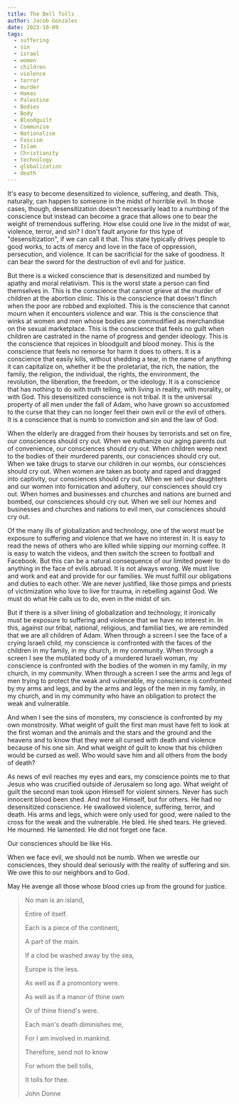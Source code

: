 ```yaml
---
title: The Bell Tolls
author: Jacob Gonzales
date: 2023-10-09
tags:
  - suffering
  - sin
  - israel
  - women
  - children
  - violence
  - terror
  - murder
  - Hamas
  - Palestine
  - Bodies
  - Body
  - Bloodguilt
  - Communism
  - Nationalism
  - Fascism
  - Islam
  - Christianity
  - technology
  - globalization
  - death
---
```

It's easy to become desensitized to violence, suffering, and death. This, naturally, can happen to someone in the midst of horrible evil. In those cases, though, desensitization doesn't necessarily lead to a numbing of the conscience but instead can become a grace that allows one to bear the weight of tremendous suffering. How else could one live in the midst of war, violence, terror, and sin? I don't fault anyone for this type of "desensitization", if we can call it that. This state typically drives people to good works, to acts of mercy and love in the face of oppression, persecution, and violence. It can be sacrificial for the sake of goodness. It can bear the sword for the destruction of evil and for justice. 

But there is a wicked conscience that is desensitized and numbed by apathy and moral relativism. This is the worst state a person can find themselves in. This is the conscience that cannot grieve at the murder of children at the abortion clinic. This is the conscience that doesn't flinch when the poor are robbed and exploited. This is the conscience that cannot mourn when it encounters violence and war. This is the conscience that winks at women and men whose bodies are commodified as merchandise on the sexual marketplace. This is the conscience that feels no guilt when children are castrated in the name of progress and gender ideology. This is the conscience that rejoices in bloodguilt and blood money. This is the conscience that feels no remorse for harm it does to others. It is a conscience that easily kills, without shedding a tear, in the name of anything it can capitalize on, whether it be the proletariat, the rich, the nation, the family, the religion, the individual, the rights, the environment, the revolution, the liberation, the freedom, or the ideology. It is a conscience that has nothing to do with truth telling, with living in reality, with morality, or with God. This desensitized conscience is not tribal. It is the universal property of all men under the fall of Adam, who have grown so accustomed to the curse that they can no longer feel their own evil or the evil of others. It is a conscience that is numb to conviction and sin and the law of God.

When the elderly are dragged from their houses by terrorists and set on fire, our consciences should cry out. When we euthanize our aging parents out of convenience, our consciences should cry out. When children weep next to the bodies of their murdered parents, our consciences should cry out. When we take drugs to starve our children in our wombs, our consciences should cry out. When women are taken as booty and raped and dragged into captivity, our consciences should cry out. When we sell our daughters and our women into fornication and adultery, our consciences should cry out. When homes and businesses and churches and nations are burned and bombed, our consciences should cry out. When we sell our homes and businesses and churches and nations to evil men, our consciences should cry out.

Of the many ills of globalization and technology, one of the worst must be exposure to suffering and violence that we have no interest in. It is easy to read the news of others who are killed while sipping our morning coffee. It is easy to watch the videos, and then switch the screen to football and Facebook. But this can be a natural consequence of our limited power to do anything in the face of evils abroad. It is not always wrong. We must live and work and eat and provide for our families. We must fulfill our obligations and duties to each other. We are never justified, like those pimps and priests of victimization who love to live for trauma, in rebelling against God. We must do what He calls us to do, even in the midst of sin. 

But if there is a silver lining of globalization and technology, it ironically must be exposure to suffering and violence that we have no interest in. In this, against our tribal, national, religious, and familial ties, we are reminded that we are all children of Adam. When through a screen I see the face of a crying Israeli child, my conscience is confronted with the faces of the children in my family, in my church, in my community. When through a screen I see the mutilated body of a murdered Israeli woman, my conscience is confronted with the bodies of the women in my family, in my church, in my community. When through a screen I see the arms and legs of men trying to protect the weak and vulnerable, my conscience is confronted by my arms and legs, and by the arms and legs of the men in my family, in my church, and in my community who have an obligation to protect the weak and vulnerable.

And when I see the sins of monsters, my conscience is confronted by my own monstrosity. What weight of guilt the first man must have felt to look at the first woman and the animals and the stars and the ground and the heavens and to know that they were all cursed with death and violence because of his one sin. And what weight of guilt to know that his children would be cursed as well. Who would save him and all others from the body of death?

As news of evil reaches my eyes and ears, my conscience points me to that Jesus who was crucified outside of Jerusalem so long ago. What weight of guilt the second man took upon Himself for violent sinners. Never has such innocent blood been shed. And not for Himself, but for others. He had no desensitized conscience. He swallowed violence, suffering, terror, and death. His arms and legs, which were only used for good, were nailed to the cross for the weak and the vulnerable. He bled. He shed tears. He grieved. He mourned. He lamented. He did not forget one face.

Our consciences should be like His. 

When we face evil, we should not be numb. When we wrestle our consciences, they should deal seriously with the reality of suffering and sin. We owe this to our neighbors and to God.

May He avenge all those whose blood cries up from the ground for justice.

>No man is an island,
>
>Entire of itself.
>
>Each is a piece of the continent,
>
>A part of the main.
>
>If a clod be washed away by the sea,
>
>Europe is the less.
>
>As well as if a promontory were.
>
>As well as if a manor of thine own
>
>Or of thine friend's were.
>
>Each man's death diminishes me,
>
>For I am involved in mankind.
>
>Therefore, send not to know
>
>For whom the bell tolls,
>
>It tolls for thee.
>
>John Donne



